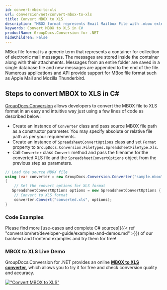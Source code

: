 ```yaml
---
id: convert-mbox-to-xls
url: conversion/net/convert-mbox-to-xls
title: Convert MBOX to XLS
description: "MBOX format represents Email Mailbox File with .mbox extension. Learn how to convert MBOX to XLS file programmatically in C# language using GroupDocs.Conversion for .NET library."
keywords: Convert MBOX to XLS in C#
productName: GroupDocs.Conversion for .NET
hideChildren: False
---
```


MBox file format is a generic term that represents a container for collection of electronic mail messages. The messages are stored inside the container along with their attachments. Messages from an entire folder are saved in a single database file and new messages are appended to the end of the file. Numerous applications and API provide support for MBox file format such as Apple Mail and Mozilla Thunderbird.

## Steps to convert MBOX to XLS in C#

[GroupDocs.Conversion](https://products.groupdocs.com/conversion/net) allows developers to convert the MBOX file to XLS format in an easy and intuitive way just using a few lines of code as described below:

* Create an instance of `Converter` class and pass source MBOX file path as a constructor parameter. You may specify absolute or relative file path as per your requirements. 
* Create an instance of `SpreadsheetConvertOptions` class and set `Format` property to `GroupDocs.Conversion.FileTypes.SpreadsheetFileType.Xls`.
* Call `Converter` class `Convert` method and pass the filename for the converted XLS file and the `SpreadsheetConvertOptions` object from the previous step as parameters.

```csharp
// Load the source MBOX file
using (var converter = new GroupDocs.Conversion.Converter("sample.mbox"))
{
    // Set the convert options for XLS format
   SpreadsheetConvertOptions options = new SpreadsheetConvertOptions { Format = GroupDocs.Conversion.FileTypes.SpreadsheetFileType.Xls };
    // Convert to XLS format
    converter.Convert("converted.xls", options);
}
```

### Code Examples

Please find more [use-cases and complete C# sources]({{< ref "conversion/net/developer-guide/examples-and-demos.md" >}}) of our backend and frontend examples and try them for free!

### MBOX to XLS Live Demo

GroupDocs.Conversion for .NET provides an online [**MBOX to XLS converter**](https://products.groupdocs.app/conversion/mbox-to-xls), which allows you to try it for free and check conversion quality and accuracy.

[!["Convert MBOX to XLS"](conversion/net/images/convert-to-xls/convert-mbox-to-xls.png)](https://products.groupdocs.app/conversion/mbox-to-xls)